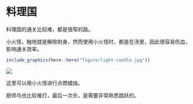 
# 料理国

料理国的通关比较难，都是很窄的路。

小火怪，触地就是解除附身，然而使用小火怪时，都是在汤里，因此很容易伤血，影响通关效率。

``` r
include_graphics(here::here("figure/light-candle.jpg"))
```

![](/Users/vija/Downloads/work/nintendo_switch_mario/figure/light-candle.jpg)<!-- -->

这里可以用小火怪进行点燃蜡烛。

厨师鸟也比较难打，最后一次杀，是需要非常熟悉跳跃的。
